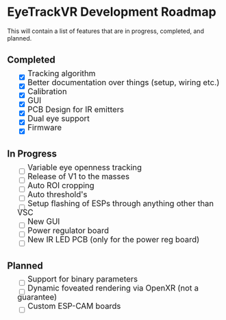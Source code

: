 # EyeTrackVR Development Roadmap

This will contain a list of features that are in progress, completed, and planned.

## Completed

<div>
    <ul style="list-style: none;">
        <li>
            <input type="checkbox" checked>
            <label style="font-size: 18px;position: relative;top: -9px;">Tracking algorithm</label>
        </li>
        <li>
            <input type="checkbox" checked>
            <label style="font-size: 18px;position: relative;top: -9px;">Better documentation over things (setup, wiring etc.)</label>
        </li>
        <li>
            <input type="checkbox" checked>
            <label style="font-size: 18px;position: relative;top: -9px;">Calibration</label>
        </li>
        <li>
            <input type="checkbox" checked>
            <label style="font-size: 18px;position: relative;top: -9px;"> GUI</label>
        </li>
        <li>
            <input type="checkbox" checked>
            <label style="font-size: 18px;position: relative;top: -9px;">PCB Design for IR emitters</label>
        </li>
        <li>
            <input type="checkbox" checked>
            <label style="font-size: 18px;position: relative;top: -9px;">Dual eye support</label>
        </li>
        <li>
            <input type="checkbox" checked>
            <label style="font-size: 18px;position: relative;top: -9px;">Firmware</label>
        </li>
    </ul>
</div>

## In Progress

<div>
    <ul style="list-style: none;">
        <li>
            <input type="checkbox" unchecked>
            <label style="font-size: 18px;position: relative;top: -9px;">Variable eye openness tracking</label>
        </li>
        <li>
            <input type="checkbox" unchecked>
            <label style="font-size: 18px;position: relative;top: -9px;">Release of V1 to the masses</label>
        </li>
        <li>
            <input type="checkbox" unchecked>
            <label style="font-size: 18px;position: relative;top: -9px;">Auto ROI cropping</label>
        </li>
        <li>
            <input type="checkbox" unchecked>
            <label style="font-size: 18px;position: relative;top: -9px;">Auto threshold's</label>
        </li>
        <li>
            <input type="checkbox" unchecked>
            <label style="font-size: 18px;position: relative;top: -9px;">Setup flashing of ESPs through anything other than VSC</label>
        </li>
        <li>
            <input type="checkbox" unchecked>
            <label style="font-size: 18px;position: relative;top: -9px;">New GUI</label>
        </li>
        <li>
            <input type="checkbox" unchecked>
            <label style="font-size: 18px;position: relative;top: -9px;">Power regulator board</label>
        </li>
        <li>
            <input type="checkbox" unchecked>
            <label style="font-size: 18px;position: relative;top: -9px;">New IR LED PCB (only for the power reg board)</label>
        </li>
    </ul>
</div>

## Planned

<div>
    <ul style="list-style: none;">
        <li>
            <input type="checkbox" unchecked>
            <label style="font-size: 18px;position: relative;top: -9px;">Support for binary parameters</label>
        </li>
        <li>
            <input type="checkbox" unchecked>
            <label style="font-size: 18px;position: relative;top: -9px;">Dynamic foveated rendering via OpenXR (not a guarantee)</label>
        </li>
        <li>
            <input type="checkbox" unchecked>
            <label style="font-size: 18px;position: relative;top: -9px;">Custom ESP-CAM boards</label>
        </li>
    </ul>
</div>
